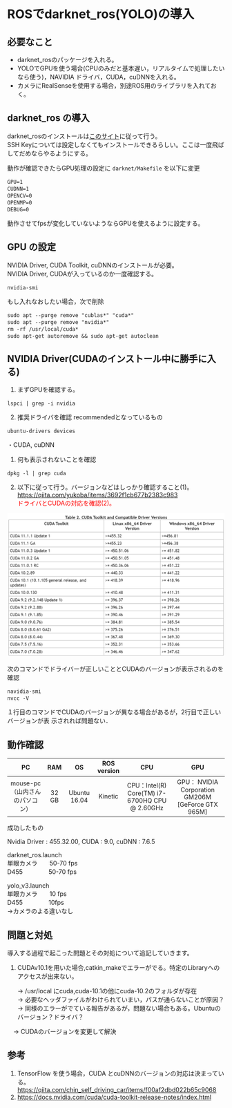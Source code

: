 # ROSでdarknet_ros(YOLO)の導入


## 必要なこと

- darknet_rosのパッケージを入れる。
- YOLOでGPUを使う場合(CPUのみだと基本遅い，リアルタイムで処理したいなら使う)，NAVIDIA ドライバ，CUDA，cuDNNを入れる。
- カメラにRealSenseを使用する場合，別途ROS用のライブラリを入れておく。

## darknet_ros の導入
darknet_rosのインストールは[このサイト](https://demura.net/robot/16542.html)に従って行う。<br>
SSH Keyについては設定しなくてもインストールできるらしい。ここは一度飛ばしてだめならやるようにする。

動作が確認できたらGPU処理の設定に `darknet/Makefile` を以下に変更
```darknet/Makefile
GPU=1
CUDNN=1
OPENCV=0
OPENMP=0
DEBUG=0
```

動作させてfpsが変化していないようならGPUを使えるように設定する。

## GPU の設定

NVIDIA Driver, CUDA Toolkit, cuDNNのインストールが必要。  
NVIDIA Driver, CUDAが入っているのか一度確認する。  

```　　
nvidia-smi
```

もし入れなおしたい場合，次で削除

```
sudo apt --purge remove "cublas*" "cuda*"
sudo apt --purge remove "nvidia*"
rm -rf /usr/local/cuda*
sudo apt-get autoremove && sudo apt-get autoclean
```

## NVIDIA Driver(CUDAのインストール中に勝手に入る)
1. まずGPUを確認する。
```
lspci | grep -i nvidia
```
2. 推奨ドライバを確認 recommendedとなっているもの
```
ubuntu-drivers devices
```

・CUDA, cuDNN
1. 何も表示されないことを確認
```
dpkg -l | grep cuda
```
2. 以下に従って行う。バージョンなどはしっかり確認すること(1)。  
https://qiita.com/yukoba/items/3692f1cb677b2383c983  
<span style="color: red; ">ドライバとCUDAの対応を確認(2)。</span>

![width:1000px](./cuda_version_list.png)

次のコマンドでドライバーが正しいこととCUDAのバージョンが表示されるのを確認
```
navidia-smi
nvcc -V
```
１行目のコマンドでCUDAのバージョンが異なる場合があるが，2行目で正しいバージョンが表
示されれば問題ない．


## 動作確認

| PC | RAM | OS | ROS version | CPU | GPU |
|:-:|:-:|:-:|:-:|:-:|:-:|
| mouse-pc（山内さんのパソコン） | 32 GB | Ubuntu 16.04 | Kinetic |CPU：Intel(R) Core(TM) i7-6700HQ CPU @ 2.60GHz | GPU： NVIDIA Corporation GM206M [GeForce GTX 965M] |

成功したもの

Nvidia Driver : 455.32.00, CUDA : 9.0, cuDNN : 7.6.5

darknet_ros.launch<br>
単眼カメラ　　50-70 fps<br>
D455 　　　　50-70 fps  

yolo_v3.launch  
単眼カメラ　　10 fps<br>
D455 　　　　10fps  
→カメラのよる違いなし  

## 問題と対処
導入する過程で起こった問題とその対処について追記していきます。

1. CUDAv10.1を用いた場合,catkin_makeでエラーがでる。特定のLibraryへのアクセスが出来ない。

   → /usr/local にcuda,cuda-10.1の他にcuda-10.2のフォルダが存在  
   → 必要なヘッダファイルがわけられていまい，パスが通らないことが原因？  
   → 同様のエラーがでている報告があるが，問題ない場合もある。Ubuntuのバージョン？ドライバ？  
  
&emsp;→ CUDAのバージョンを変更して解決  

## 参考
1) TensorFlow を使う場合，CUDA とcuDNNのバージョンの対応は決まっている。  
https://qiita.com/chin_self_driving_car/items/f00af2dbd022b65c9068  
2) https://docs.nvidia.com/cuda/cuda-toolkit-release-notes/index.html  
